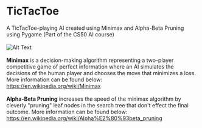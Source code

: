 # TicTacToe
A TicTacToe-playing AI created using Minimax and Alpha-Beta Pruning using Pygame (Part of the CS50 AI course)\
\
![Alt Text](https://media.giphy.com/media/AZVfhipHaDq1IAdpPZ/giphy.gif)\
\
**Minimax** is a decision-making algorithm representing a two-player competitive game of perfect information where an AI simulates the decisions of the human player and chooses the move that minimizes a loss. More information can be found below:\
https://en.wikipedia.org/wiki/Minimax \
\
**Alpha-Beta Pruning** increases the speed of the minimax algorithm by cleverly "pruning" leaf nodes in the search tree that don't effect the final outcome. More information can be found below:\
https://en.wikipedia.org/wiki/Alpha%E2%80%93beta_pruning
